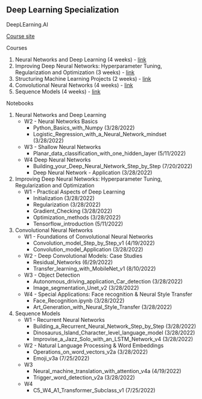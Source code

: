 ## Deep Learning Specialization
DeepLEarning.AI

[Course site](https://www.coursera.org/specializations/deep-learning)

Courses
1. Neural Networks and Deep Learning (4 weeks) - [link](https://www.coursera.org/learn/neural-networks-deep-learning)
2. Improving Deep Neural Networks: Hyperparameter Tuning, Regularization and Optimization (3 weeks) - [link](https://www.coursera.org/learn/deep-neural-network)
3. Structuring Machine Learning Projects (2 weeks) - [link](https://www.coursera.org/learn/machine-learning-projects)
4. Convolutional Neural Networks (4 weeks) - [link](https://www.coursera.org/learn/convolutional-neural-networks)
5. Sequence Models (4 weeks) - [link](https://www.coursera.org/learn/nlp-sequence-models)

Notebooks
1. Neural Networks and Deep Learning
    - W2 - Neural Networks Basics
        - Python_Basics_with_Numpy (3/28/2022)
        - Logistic_Regression_with_a_Neural_Network_mindset (3/28/2022)
    - W3 - Shallow Neural Networks
        - Planar_data_classification_with_one_hidden_layer (5/11/2022)
    - W4 Deep Neural Networks
        - Building_your_Deep_Neural_Network_Step_by_Step (7/20/2022)
        - Deep Neural Network - Application (3/28/2022)
2. Improving Deep Neural Networks: Hyperparameter Tuning, Regularization and Optimization
    - W1 - Practical Aspects of Deep Learning
        - Initialization (3/28/2022)
        - Regularization (3/28/2022)
        - Gradient_Checking (3/28/2022)
        - Optimization_methods (3/28/2022)
        - Tensorflow_introduction (5/11/2022)
4. Convolutional Neural Networks
    - W1 - Foundations of Convolutional Neural Networks
        - Convolution_model_Step_by_Step_v1 (4/19/2022)
        - Convolution_model_Application (3/28/2022)
    - W2 - Deep Convolutional Models: Case Studies
        - Residual_Networks (6/29/2022)
        - Transfer_learning_with_MobileNet_v1 (8/10/2022)
    - W3 - Object Detection
        - Autonomous_driving_application_Car_detection (3/28/2022)
        - Image_segmentation_Unet_v2 (3/28/2022)
    - W4 - Special Applications: Face recognition & Neural Style Transfer
        - Face_Recognition.ipynb (3/28/2022)
        - Art_Generation_with_Neural_Style_Transfer (3/28/2022)
5. Sequence Models
    - W1 - Recurrent Neural Networks
        - Building_a_Recurrent_Neural_Network_Step_by_Step (3/28/2022)
        - Dinosaurus_Island_Character_level_language_model (3/28/2022)
        - Improvise_a_Jazz_Solo_with_an_LSTM_Network_v4 (3/28/2022)
    - W2 - Natural Language Processing & Word Embeddings
        - Operations_on_word_vectors_v2a (3/28/2022)
        - Emoji_v3a (7/25/2022)
    - W3
        - Neural_machine_translation_with_attention_v4a (4/19/2022)
        - Trigger_word_detection_v2a (3/28/2022)
    - W4 
        - C5_W4_A1_Transformer_Subclass_v1 (7/25/2022)

